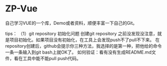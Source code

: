 # ZP-Vue
自己学习VUE的一个库，Demo或者资料，顺便丰富一下自己的Git。

tips：
（1）git repository 初始化问题
创建git repository 之前没发现没注意，就是项目初始化。如果项目没有初始化，在工具上会发现push不了pull不下来。
在repository创建后，github会提示你三种方法，我选择的是第一种，把他给的命令一条一条输入到git bash上就OK了。
如何验证：看有没有生成README.md文件，看在工具中能不能pull push代码。
